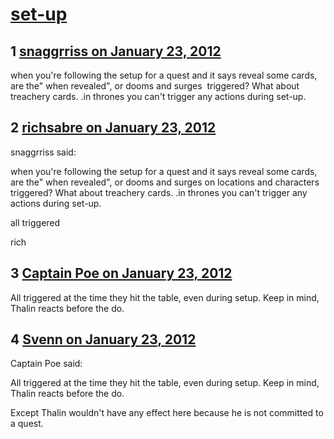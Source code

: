 # [set-up](https://community.fantasyflightgames.com/topic/59401-set-up/)

## 1 [snaggrriss on January 23, 2012](https://community.fantasyflightgames.com/topic/59401-set-up/?do=findComment&comment=583559)

when you're following the setup for a quest and it says reveal some cards, are the" when revealed", or dooms and surges  triggered? What about treachery cards. .in thrones you can't trigger any actions during set-up.

## 2 [richsabre on January 23, 2012](https://community.fantasyflightgames.com/topic/59401-set-up/?do=findComment&comment=583560)

snaggrriss said:

when you're following the setup for a quest and it says reveal some cards, are the" when revealed", or dooms and surges on locations and characters triggered? What about treachery cards. .in thrones you can't trigger any actions during set-up.



all triggered

rich

## 3 [Captain Poe on January 23, 2012](https://community.fantasyflightgames.com/topic/59401-set-up/?do=findComment&comment=583565)

All triggered at the time they hit the table, even during setup. Keep in mind, Thalin reacts before the do.

## 4 [Svenn on January 23, 2012](https://community.fantasyflightgames.com/topic/59401-set-up/?do=findComment&comment=583569)

Captain Poe said:

All triggered at the time they hit the table, even during setup. Keep in mind, Thalin reacts before the do.



Except Thalin wouldn't have any effect here because he is not committed to a quest.

